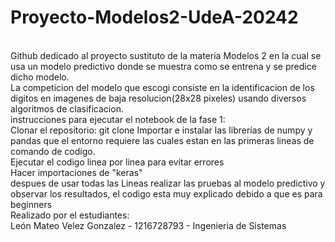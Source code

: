# Proyecto-Modelos2-UdeA-20242
<br>
Github dedicado al proyecto sustituto de la materia Modelos 2 en la cual se usa un modelo predictivo donde se muestra como se entrena y se predice dicho modelo.
<br>
La competicion del modelo que escogi consiste en la identificacion de los digitos en imagenes de baja resolucion(28x28 pixeles) usando diversos algoritmos de clasificacion.
<br>
instrucciones para ejecutar el notebook de la fase 1:
<br>
Clonar el repositorio: git clone <url_del_repositorio>
Importar e instalar las librerías de numpy y pandas que el entorno requiere las cuales estan en las primeras lineas de comando de codigo.
<br>
Ejecutar el codigo linea por linea para evitar errores
<br>
Hacer importaciones de "keras"
<br>
despues de usar todas las Lineas realizar las pruebas al modelo predictivo y observar los resultados, el codigo esta muy explicado debido a que es para beginners
<br>
Realizado por el estudiantes: 
<br>
León Mateo Velez Gonzalez - 1216728793 - Ingenieria de Sistemas
<br>
